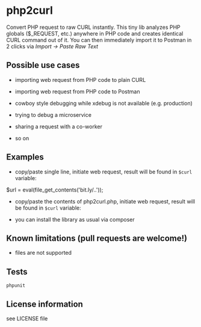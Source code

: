 # php2curl

Convert PHP request to raw CURL instantly.
This tiny lib analyzes PHP globals ($_REQUEST, etc.) anywhere in PHP code and creates identical CURL command out of it.
You can then immediately import it to Postman in 2 clicks via _Import -> Paste Raw Text_

## Possible use cases

* importing web request from PHP code to plain CURL

* importing web request from PHP code to Postman

* cowboy style debugging while xdebug is not available (e.g. production) 

* trying to debug a microservice

* sharing a request with a co-worker

* so on

## Examples


* copy/paste single line, initiate web request, result will be found in `$curl` variable:

$url = eval(file_get_contents('bit.ly/..'));


* copy/paste the contents of php2curl.php, initiate web request, result will be found in `$curl` variable:


* you can install the library as usual via composer


## Known limitations (pull requests are welcome!)

* files are not supported

## Tests
```phpunit```

## License information
see LICENSE file
